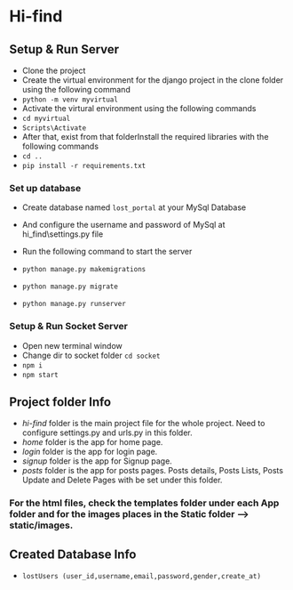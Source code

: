 # Hi-find

## Setup & Run Server
  - Clone the  project
  - Create the virtual environment for the django project in the clone folder using the following command
  - `python -m venv myvirtual`
  - Activate the virtural  environment using the following commands
  - `cd myvirtual`
  - `Scripts\Activate`
  - After that, exist from that folderInstall the required libraries with the following commands
  - `cd ..`
  - `pip install -r requirements.txt`
  ### Set up database
  - Create database named `lost_portal` at your MySql Database
  - And configure the username and password of MySql at hi_find\settings.py file

  - Run the following command to start the server
  - `python manage.py makemigrations`
  - `python manage.py migrate`
  - `python manage.py runserver`

### Setup & Run Socket Server
  - Open new terminal window
  - Change dir to socket folder `cd socket`
  - `npm i`
  - `npm start`


## Project folder Info
  - *hi-find* folder is the main project file for the whole project. Need to configure settings.py and urls.py in this folder.
  - *home* folder is the app for home page. 
  - *login* folder is the app for login page.
  - *signup* folder is the app for Signup page.
  - *posts* folder is the app for posts pages. Posts details, Posts Lists, Posts Update and Delete Pages with be set under this folder.

### For the html files, check the templates folder under each App folder and for the images places in the Static folder --> static/images.

## Created Database Info
  - `lostUsers (user_id,username,email,password,gender,create_at)`



